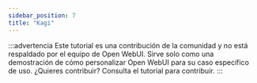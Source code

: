 ```yaml
---
sidebar_position: 7
title: "Kagi"
---
```


:::advertencia
Este tutorial es una contribución de la comunidad y no está respaldado por el equipo de Open WebUI. Sirve solo como una demostración de cómo personalizar Open WebUI para su caso específico de uso. ¿Quieres contribuir? Consulta el tutorial para contribuir.
:::
